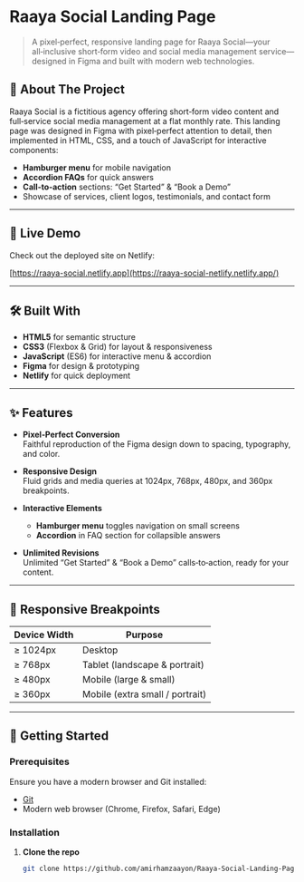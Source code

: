 # Raaya Social Landing Page

> A pixel‑perfect, responsive landing page for Raaya Social—your all‑inclusive short‑form video and social media management service—designed in Figma and built with modern web technologies.

## 📖 About The Project

Raaya Social is a fictitious agency offering short‑form video content and full‑service social media management at a flat monthly rate. This landing page was designed in Figma with pixel‑perfect attention to detail, then implemented in HTML, CSS, and a touch of JavaScript for interactive components:

- **Hamburger menu** for mobile navigation
- **Accordion FAQs** for quick answers
- **Call‑to‑action** sections: “Get Started” & “Book a Demo”
- Showcase of services, client logos, testimonials, and contact form

---

## 🔗 Live Demo

Check out the deployed site on Netlify:

[https://raaya-social.netlify.app](https://raaya-social-netlify.netlify.app/)

---

## 🛠️ Built With

- **HTML5** for semantic structure
- **CSS3** (Flexbox & Grid) for layout & responsiveness
- **JavaScript** (ES6) for interactive menu & accordion
- **Figma** for design & prototyping
- **Netlify** for quick deployment

---

## ✨ Features

- **Pixel‑Perfect Conversion**  
  Faithful reproduction of the Figma design down to spacing, typography, and color.

- **Responsive Design**  
  Fluid grids and media queries at 1024px, 768px, 480px, and 360px breakpoints.

- **Interactive Elements**

  - **Hamburger menu** toggles navigation on small screens
  - **Accordion** in FAQ section for collapsible answers

- **Unlimited Revisions**  
  Unlimited “Get Started” & “Book a Demo” calls‑to‑action, ready for your content.

---

## 📱 Responsive Breakpoints

| Device Width | Purpose                         |
| ------------ | ------------------------------- |
| ≥ 1024px     | Desktop                         |
| ≥ 768px      | Tablet (landscape & portrait)   |
| ≥ 480px      | Mobile (large & small)          |
| ≥ 360px      | Mobile (extra small / portrait) |

---

## 🏁 Getting Started

### Prerequisites

Ensure you have a modern browser and Git installed:

- [Git](https://git-scm.com/)
- Modern web browser (Chrome, Firefox, Safari, Edge)

### Installation

1. **Clone the repo**
   ```bash
   git clone https://github.com/amirhamzaayon/Raaya-Social-Landing-Page.git
   ```

